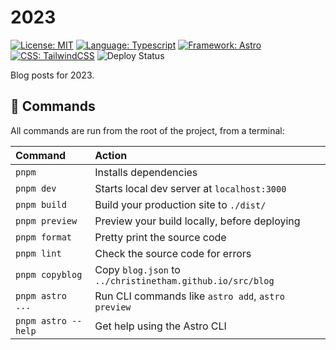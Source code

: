 # 2023

[![License: MIT](https://img.shields.io/badge/License-MIT-yellow.svg)](https://opensource.org/licenses/MIT)
[![Language: Typescript](https://img.shields.io/badge/language-TypeScript-blue.svg?style=flat-square)](https://www.typescriptlang.org)
[![Framework: Astro](https://img.shields.io/badge/framework-Astro-BC52EE?logo=astro&logoColor=fff?style=flat-square)](https://astro.build)
[![CSS: TailwindCSS](https://img.shields.io/badge/css-TailwindCSS-%2338B2AC.svg?logo=tailwind-css&logoColor=white?style=flat-square)](https://tailwindcss.com)
![Deploy Status](https://github.com/ChristineTham/christinetham.github.io/actions/workflows/deploy.yml/badge.svg)

Blog posts for 2023.

## 🧞 Commands

All commands are run from the root of the project, from a terminal:

| Command             | Action                                                     |
| :------------------ | :--------------------------------------------------------- |
| `pnpm`              | Installs dependencies                                      |
| `pnpm dev`          | Starts local dev server at `localhost:3000`                |
| `pnpm build`        | Build your production site to `./dist/`                    |
| `pnpm preview`      | Preview your build locally, before deploying               |
| `pnpm format`       | Pretty print the source code                               |
| `pnpm lint`         | Check the source code for errors                           |
| `pnpm copyblog`     | Copy `blog.json` to `../christinetham.github.io/src/blog`  |
| `pnpm astro ...`    | Run CLI commands like `astro add`, `astro preview`         |
| `pnpm astro --help` | Get help using the Astro CLI                               |
